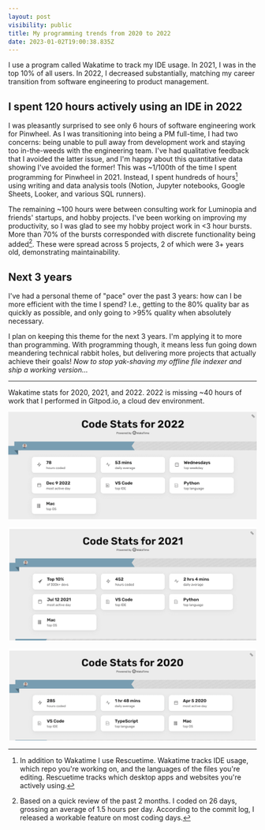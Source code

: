 ```yaml
---
layout: post
visibility: public
title: My programming trends from 2020 to 2022
date: 2023-01-02T19:00:38.835Z
---
```


I use a program called Wakatime to track my IDE usage. In 2021, I was in the top 10% of all users. In 2022, I decreased substantially, matching my career transition from software engineering to product management.

## I spent 120 hours actively using an IDE in 2022

I was pleasantly surprised to see only 6 hours of software engineering work for Pinwheel. As I was transitioning into being a PM full-time, I had two concerns: being unable to pull away from development work and staying too in-the-weeds with the engineering team. I've had qualitative feedback that I avoided the latter issue, and I'm happy about this quantitative data showing I've avoided the former! This was ~1/100th of the time I spent programming for Pinwheel in 2021. Instead, I spent hundreds of hours[^1] using writing and data analysis tools (Notion, Jupyter notebooks, Google Sheets, Looker, and various SQL runners).

The remaining ~100 hours were between consulting work for Luminopia and friends' startups, and hobby projects. I've been working on improving my productivity, so I was glad to see my hobby project work in <3 hour bursts. More than 70% of the bursts corresponded with discrete functionality being added[^2]. These were spread across 5 projects, 2 of which were 3+ years old, demonstrating maintainability.

## Next 3 years

I've had a personal theme of "pace" over the past 3 years: how can I be more efficient with the time I spend? I.e., getting to the 80% quality bar as quickly as possible, and only going to >95% quality when absolutely necessary.

I plan on keeping this theme for the next 3 years. I'm applying it to more than programming. With programming though, it means less fun going down meandering technical rabbit holes, but delivering more projects that actually achieve their goals! _Now to stop yak-shaving my offline file indexer and ship a working version..._

---

Wakatime stats for 2020, 2021, and 2022. 2022 is missing ~40 hours of work that I performed in Gitpod.io, a cloud dev environment.

![Code stats for 2022. 78 hours coded. 53 mins daily average.](wakatime_2022.png)

![Code stats for 2021. Top 10% of 300k+ devs. 452 hours coded. 2 hrs 4 mins daily average.](wakatime_2021.png)

![Code stats for 2020. 285 hours coded. 1 hr 48 mins daily average.](wakatime_2020.png)

[^1]: In addition to Wakatime I use Rescuetime. Wakatime tracks IDE usage, which repo you're working on, and the languages of the files you're editing. Rescuetime tracks which desktop apps and websites you're actively using.
[^2]: Based on a quick review of the past 2 months. I coded on 26 days, grossing an average of 1.5 hours per day. According to the commit log, I released a workable feature on most coding days.
